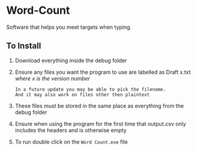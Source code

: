 # Word-Count
Software that helps you meet targets when typing.
## To Install
1) Download everything inside the debug folder
2) Ensure any files you want the program to use are labelled as Draft x.txt _where x is the version number_

       In a future update you may be able to pick the filename. 
       And it may also work on files other then plaintext
  
3) These files must be stored in the same place as everything from the debug folder
4) Ensure when using the program for the first time that output.csv only includes the headers and is otherwise empty
5) To run double click on the `Word Count.exe` file
